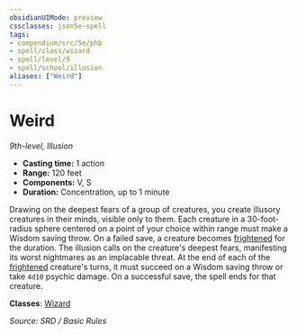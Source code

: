 ```yaml
---
obsidianUIMode: preview
cssclasses: json5e-spell
tags:
- compendium/src/5e/phb
- spell/class/wizard
- spell/level/9
- spell/school/illusion
aliases: ["Weird"]
---
```

# Weird
*9th-level, Illusion*  

- **Casting time:** 1 action
- **Range:** 120 feet
- **Components:** V, S
- **Duration:** Concentration, up to 1 minute

Drawing on the deepest fears of a group of creatures, you create illusory creatures in their minds, visible only to them. Each creature in a 30-foot-radius sphere centered on a point of your choice within range must make a Wisdom saving throw. On a failed save, a creature becomes [frightened](Conditions.md#frightened) for the duration. The illusion calls on the creature's deepest fears, manifesting its worst nightmares as an implacable threat. At the end of each of the [frightened](Conditions.md#frightened) creature's turns, it must succeed on a Wisdom saving throw or take `4d10` psychic damage. On a successful save, the spell ends for that creature.

**Classes**: [Wizard](wizard.md)

*Source: SRD / Basic Rules*